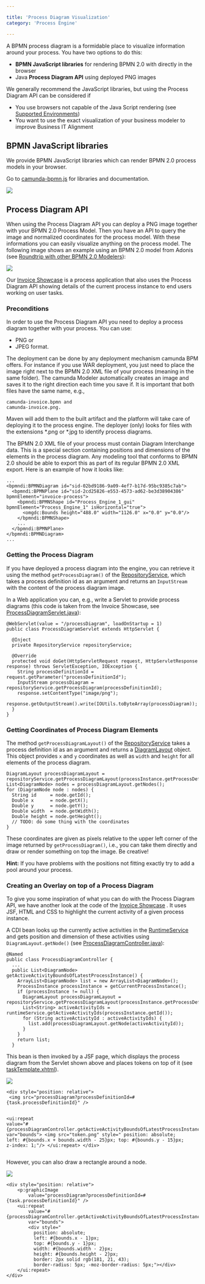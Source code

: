 ```yaml
---

title: 'Process Diagram Visualization'
category: 'Process Engine'

---
```


A BPMN process diagram is a formidable place to visualize information around your process. You have two options to do this:

 * **BPMN JavaScript libraries** for rendering BPMN 2.0 with directly in the browser
 * Java **Process Diagram API** using deployed PNG images

We generally recommend the JavaScript libraries, but using the Process Diagram API can be considered if

 * You use browsers not capable of the Java Script rendering (see [Supported Environments](ref:#introduction-supported-environments))
 * You want to use the exact visualization of your business modeler to improve Business IT Alignment

## BPMN JavaScript libraries

We provide BPMN JavaScript libraries which can render BPMN 2.0 process models in your browser.

Go to [camunda-bpmn.js](https://github.com/camunda/camunda-bpmn.js) for libraries and documentation.

<img src="ref:asset:/assets/img/implementation-java/process-diagram-bpmn-js.png" class="img-responsive">




## Process Diagram API

When using the Process Diagram API you can deploy a PNG image together with your BPMN 2.0 Process Model. Then you have an API to query the image and normalized coordinates for the process model. With these informations you can easily visualize anything on the process model. The following image shows an example using an BPMN 2.0 model from Adonis (see <a href="http://camunda.org/design/cycle-tutorial.html#!/#otherSect">Roundtrip with other BPMN 2.0 Modelers</a>):

<img src="ref:asset:/assets/img/implementation-java/process-diagram-api-adonis.png" class="img-responsive">


Our [Invoice Showcase](https://github.com/camunda/camunda-consulting/tree/master/showcases/invoice-en) is a process application that also uses the Process Diagram API showing details of the current process instance to end users working on user tasks.

### Preconditions

In order to use the Process Diagram API you need to deploy a process diagram together with your process. You can use:

 * PNG or
 * JPEG format.

The deployment can be done by any deployment mechanism camunda BPM offers. For instance if you use WAR deployment, you just need to place the image right next to the BPMN 2.0 XML file of your process (meaning in the same folder). The camunda Modeler automatically creates an image and saves it to the right direction each time you save if. It is important that both files have the same name, e.g.,

    camunda-invoice.bpmn and
    camunda-invoice.png.

Maven will add them to the built artifact and the platform will take care of deploying it to the process engine. The deployer (only) looks for files with the extensions *.png or *.jpg to identify process diagrams.

The BPMN 2.0 XML file of your process must contain Diagram Interchange data. This is a special section containing positions and dimensions of the elements in the process diagram. Any modeling tool that conforms to BPMN 2.0 should be able to export this as part of its regular BPMN 2.0 XML export. Here is an example of how it looks like:

    ...
    <bpmndi:BPMNDiagram id="sid-02bd9186-9a09-4ef7-b17d-95bc9385c7ab">
      <bpmndi:BPMNPlane id="sid-2cd25826-e553-4573-ad62-be3d38904386" bpmnElement="invoice-process">
        <bpmndi:BPMNShape id="Process_Engine_1_gui" bpmnElement="Process_Engine_1" isHorizontal="true">
          <omgdc:Bounds height="488.0" width="1126.0" x="0.0" y="0.0"/>
        </bpmndi:BPMNShape>
        ...
      </bpmndi:BPMNPlane>
    </bpmndi:BPMNDiagram>
    ...

### Getting the Process Diagram

If you have deployed a process diagram into the engine, you can retrieve it using the method `getProcessDiagram()` of the [RepositoryService](/reference/javadoc/?org/camunda/bpm/engine/RepositoryService.html), which takes a process definition id as an argument and returns an `InputStream` with the content of the process diagram image.

In a Web application you can, e.g., write a Servlet to provide process diagrams (this code is taken from the Invoice Showcase, see [ProcessDiagramServlet.java](https://github.com/camunda/camunda-consulting/blob/master/showcases/invoice-en/src/main/java/org/camunda/bpm/demo/invoice/ui/servlet/ProcessDiagramServlet.java)):

    @WebServlet(value = "/processDiagram", loadOnStartup = 1)
    public class ProcessDiagramServlet extends HttpServlet {

      @Inject
      private RepositoryService repositoryService;

      @Override
      protected void doGet(HttpServletRequest request, HttpServletResponse response) throws ServletException, IOException {
        String processDefinitionId = request.getParameter("processDefinitionId");
        InputStream processDiagram = repositoryService.getProcessDiagram(processDefinitionId);
        response.setContentType("image/png");
        response.getOutputStream().write(IOUtils.toByteArray(processDiagram));
      }
    }

### Getting Coordinates of Process Diagram Elements

The method `getProcessDiagramLayout()` of the [RepositoryService](/reference/javadoc/?org/camunda/bpm/engine/RepositoryService.html) takes a process definition id as an argument and returns a [DiagramLayout](/reference/javadoc/?org/camunda/bpm/engine/repository/DiagramLayout.html) object. This object provides `x` and `y` coordinates as well as `width` and `height` for all elements of the process diagram.

    DiagramLayout processDiagramLayout = repositoryService.getProcessDiagramLayout(processInstance.getProcessDefinitionId());
    List<DiagramNode> nodes = processDiagramLayout.getNodes();
    for (DiagramNode node : nodes) {
      String id     = node.getId();
      Double x      = node.getX();
      Double y      = node.getY();
      Double width  = node.getWidth();
      Double height = node.getHeight();
      // TODO: do some thing with the coordinates
    }

These coordinates are given as pixels relative to the upper left corner of the image returned by `getProcessDiagram()`, i.e., you can take them directly and draw or render something on top the image. Be creative!

**Hint:** If you have problems with the positions not fitting exactly try to add a pool around your process.

### Creating an Overlay on top of a Process Diagram

To give you some inspiration of what you can do with the Process Diagram API, we have another look at the code of the [Invoice Showcase](https://github.com/camunda/camunda-consulting/tree/master/showcases/invoice-en) . It uses JSF, HTML and CSS to highlight the current activity of a given process instance.

A CDI bean looks up the currently active activities in the [RuntimeService](/reference/javadoc/?org/camunda/bpm/engine/RuntimeService.html) and gets position and dimension of these activities using `DiagramLayout.getNode()` (see [ProcessDiagramController.java](https://github.com/camunda/camunda-consulting/blob/master/showcases/invoice-en/src/main/java/org/camunda/bpm/demo/invoice/ui/diagram/ProcessDiagramController.java)):

    @Named
    public class ProcessDiagramController {
      ...
      public List<DiagramNode> getActiveActivityBoundsOfLatestProcessInstance() {
        ArrayList<DiagramNode> list = new ArrayList<DiagramNode>();
        ProcessInstance processInstance = getCurrentProcessInstance();
        if (processInstance != null) {
          DiagramLayout processDiagramLayout = repositoryService.getProcessDiagramLayout(processInstance.getProcessDefinitionId());
          List<String> activeActivityIds = runtimeService.getActiveActivityIds(processInstance.getId());
          for (String activeActivityId : activeActivityIds) {
            list.add(processDiagramLayout.getNode(activeActivityId));
          }
        }
        return list;
      }

This bean is then invoked by a JSF page, which displays the process diagram from the Servlet shown above and places tokens on top of it (see [taskTemplate.xhtml](https://github.com/camunda/camunda-consulting/blob/master/showcases/invoice-en/src/main/webapp/WEB-INF/templates/template.xhtml)).

<div class="row">
  <div class="col-xs-6 col-sm-6 col-md-3">
    <img data-img-thumb src="ref:asset:/assets/img/implementation-java/process-diagram-api-token.png" />
  </div>
  <div class="col-xs-6 col-sm-6 col-md-9">
  <pre><code>&lt;div style="position: relative"&gt;
 &lt;img src="processDiagram?processDefinitionId=#{task.processDefinitionId}" /&gt;

 &lt;ui:repeat
  value="#{processDiagramController.getActiveActivityBoundsOfLatestProcessInstance()}"
  var="bounds"&gt;
  &lt;img src="token.png" style="
    position: absolute;
    left: #{bounds.x + bounds.width - 25}px;
    top: #{bounds.y - 15}px;
    z-index: 1;"/&gt;
  &lt;/ui:repeat&gt;
&lt;/div&gt;</code></pre>
  </div>
</div>


However, you can also draw a rectangle around a node.

<img src="ref:asset:/assets/img/implementation-java/process-diagram-api-rectangle.png" class="img-responsive">


    <div style="position: relative">
        <p:graphicImage
            value="processDiagram?processDefinitionId=#{task.processDefinitionId}" />
        <ui:repeat
            value="#{processDiagramController.getActiveActivityBoundsOfLatestProcessInstance()}"
            var="bounds">
            <div style="
              position: absolute;
              left: #{bounds.x - 1}px;
              top: #{bounds.y - 1}px;
              width: #{bounds.width - 2}px;
              height: #{bounds.height - 2}px;
              border: 2px solid rgb(181, 21, 43);
              border-radius: 5px; -moz-border-radius: 5px;"></div>
        </ui:repeat>
    </div>
